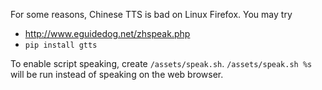 For some reasons, Chinese TTS is bad on Linux Firefox. You may try

- <http://www.eguidedog.net/zhspeak.php>
- `pip install gtts`

To enable script speaking, create `/assets/speak.sh`. `/assets/speak.sh %s` will be run instead of speaking on the web browser.
